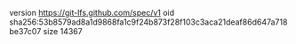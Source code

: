version https://git-lfs.github.com/spec/v1
oid sha256:53b8579ad8a1d9868fa1c9f24b873f28f103c3aca21deaf86d647a718be37c07
size 14367

